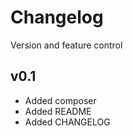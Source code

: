 # Changelog

Version and feature control

## v0.1

* Added composer
* Added README
* Added CHANGELOG
